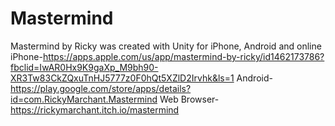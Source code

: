 # Mastermind
Mastermind by Ricky was created with Unity for iPhone, Android and online
iPhone-https://apps.apple.com/us/app/mastermind-by-ricky/id1462173786?fbclid=IwAR0Hx9K9gaXp_M9bh90-XR3Tw83CkZQxuTnHJ5777z0F0hQt5XZlD2Irvhk&ls=1
Android-https://play.google.com/store/apps/details?id=com.RickyMarchant.Mastermind
Web Browser-https://rickymarchant.itch.io/mastermind
